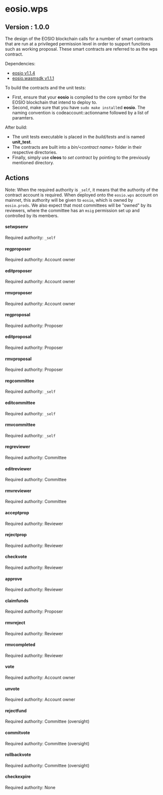 # eosio.wps
## Version : 1.0.0

The design of the EOSIO blockchain calls for a number of smart contracts that are run at a privileged permission level in order to support functions such as working proposal.  These smart contracts are referred to as the wps contract.

Dependencies:
* [eosio v1.1.4](https://github.com/eosio/eos/tree/v1.1.4)
* [eosio.wasmsdk v1.1.1](https://github.com/eosio/eosio.wasmsdk/tree/v1.1.1)

To build the contracts and the unit tests:
* First, ensure that your __eosio__ is compiled to the core symbol for the EOSIO blockchain that intend to deploy to.
* Second, make sure that you have ```sudo make install```ed __eosio__.
The naming convention is codeaccount::actionname followed by a list of paramters.

After build:
* The unit tests executable is placed in the _build/tests_ and is named __unit_test__.
* The contracts are built into a _bin/\<contract name\>_ folder in their respective directories.
* Finally, simply use __cleos__ to _set contract_ by pointing to the previously mentioned directory.

## Actions

Note: When the required authority is `_self`, it means that the authority of the contract account is required. When deployed onto the `eosio.wps` account on mainnet, this authority will be given to `eosio`, which is owned by `eosio.prods`. We also expect that most committees will be "owned" by its reviewers, where the committee has an `msig` permission set up and controlled by its members.

#### setwpsenv

Required authority: `_self`

#### regproposer

Required authority: Account owner

#### editproposer

Required authority: Account owner

#### rmvproposer

Required authority: Account owner

#### regproposal

Required authority: Proposer

#### editproposal

Required authority: Proposer

#### rmvproposal

Required authority: Proposer

#### regcommittee

Required authority: `_self`

#### editcommittee

Required authority: `_self`

#### rmvcommittee

Required authority: `_self`

#### regreviewer

Required authority: Committee

#### editreviewer

Required authority: Committee

#### rmvreviewer

Required authority: Committee

#### acceptprop

Required authority: Reviewer

#### rejectprop

Required authority: Reviewer

#### checkvote

Required authority: Reviewer

#### approve

Required authority: Reviewer

#### claimfunds

Required authority: Proposer

#### rmvreject

Required authority: Reviewer

#### rmvcompleted

Required authority: Reviewer

#### vote

Required authority: Account owner

#### unvote

Required authority: Account owner

#### rejectfund

Required authority: Committee (oversight)

#### commitvote

Required authority: Committee (oversight)

#### rollbackvote

Required authority: Committee (oversight)

#### checkexpire

Required authority: None
